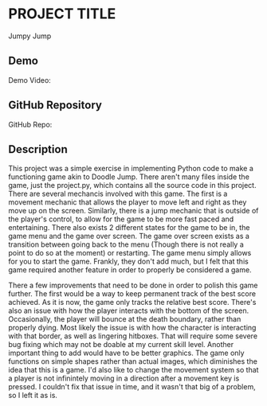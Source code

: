 # PROJECT TITLE
Jumpy Jump
## Demo
Demo Video: <URL>

## GitHub Repository
GitHub Repo: <URL>

## Description
This project was a simple exercise in implementing Python code to make a functioning game akin to Doodle Jump. There aren't many files inside the game, just the project.py, which contains all
the source code in this project. There are several mechancis involved with this game. The first is a movement mechanic that allows the player to move left and right as they move up on the screen. Similarly,
there is a jump mechanic that is outside of the player's control, to allow for the game to be more fast paced and entertaining. There also exists 2 different states for the game to be in, the game menu and the
game over screen. The game over screen exists as a transition between going back to the menu (Though there is not really a point to do so at the moment) or restarting. The game menu simply allows for you to
start the game. Frankly, they don't add much, but I felt that this game required another feature in order to properly be considered a game.


There a few improvements that need to be done in order to polish this game further. The first would be a way to keep permanent track of the best score achieved. As it is now, the game only tracks
the relative best score. There's also an issue with how the player interacts with the bottom of the screen. Occasionally, the player will bounce at the death boundary, rather than properly dying.
Most likely the issue is with how the character is interacting with that border, as well as lingering hitboxes. That will require some severe bug fixing which may not be doable at my current skill level.
Another important thing to add would have to be better graphics. The game only functions on simple shapes rather than actual images, which diminishes the idea that this is a game. I'd also like to 
change the movement system so that a player is not infinintely moving in a direction after a movement key is pressed. I couldn't fix that issue in time, and it wasn't that big of a problem, so I left it
as is.
